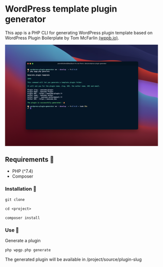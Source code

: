 # WordPress template plugin generator

This app is a PHP CLI for generating WordPress plugin template based on WordPress Plugin Boilerplate by Tom McFarlin [(wppb.io)](https://wppb.io).

![](./wpgp.png)

## Requirements 🔧

- PHP (^7.4)
- Composer

### Installation 🔄

```shell
git clone
```

```shell
cd <project>
```

```shell
composer install
```

### Use 🚀

Generate a plugin

```php
php wpgp.php generate
```

The generated plugin will be available in /project/source/plugin-slug
